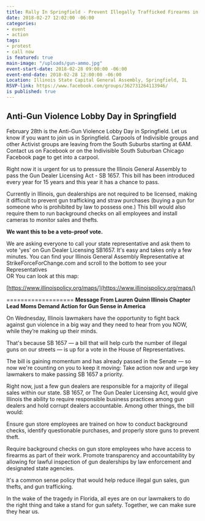 ```yaml
---
title: Rally In Springfield - Prevent Illegally Trafficked Firearms in Illinois
date: 2018-02-27 12:02:00 -06:00
categories:
- event
- action
tags:
- protest
- call now
is featured: true
main-image: "/uploads/gun-ammo.jpg"
event-start-date: 2018-02-28 09:00:00 -06:00
event-end-date: 2018-02-28 12:00:00 -06:00
Location: Illinois State Capital General Assembly, Springfield, IL
RSVP-link: https://www.facebook.com/groups/362731264113946/
is published: true
---
```


## Anti-Gun Violence Lobby Day in Springfield

February 28th is the Anti-Gun Violence Lobby Day in Springfield. Let us know if you want to join us in Springfield. Carpools of Indivisible groups and other Activist groups are leaving from the South Suburbs starting at 6AM. Contact us on Facebook or on the Indivisible South Suburban Chicago Facebook page to get into a carpool. 

Right now it is urgent for us to pressure the Illinois General Assembly to pass the Gun Dealer Licensing Act - SB 1657. This bill has been introduced every year for 15 years and this year it has a chance to pass. 

Currently in Illinois, gun dealerships are not required to be licensed, making it difficult to prevent gun trafficking and straw purchases (buying a gun for someone who is prohibited by law to possess one.) This bill would also require them to run background checks on all employees and install cameras to monitor sales and thefts. 

**We want this to be a veto-proof vote.** 

We are asking everyone to call your state representative and ask them to vote 'yes' on Gun Dealer Licensing SB1657. It's easy and takes only a few minutes. You can find your Illinois General Assembly Representative at StrikeForceForChange.com and scroll to the bottom to see your Representatives  
OR 
You can look at this map:

[https://www.illinoispolicy.org/maps/](https://www.illinoispolicy.org/maps/)

===================
**Message From 
Lauren Quinn
Illinois Chapter Lead
Moms Demand Action for Gun Sense in America**

On Wednesday, Illinois lawmakers have the opportunity to fight back against gun violence in a big way and they need to hear from you NOW, while they’re making up their minds.

That's because SB 1657 — a bill that will help curb the number of illegal guns on our streets — is up for a vote in the House of Representatives.

The bill is gaining momentum and has already passed in the Senate — so now we're counting on you to keep it moving: Take action now and urge key lawmakers to make passing SB 1657 a priority.

Right now, just a few gun dealers are responsible for a majority of illegal sales within our state. SB 1657, or The Gun Dealer Licensing Act, would give Illinois the ability to require responsible business practices among gun dealers and hold corrupt dealers accountable. Among other things, the bill would:

Ensure gun store employees are trained on how to conduct background checks, identify questionable purchases, and properly store guns to prevent theft.

Require background checks on gun store employees who have access to firearms as part of their work.
Promote transparency and accountability by allowing for lawful inspection of gun dealerships by law enforcement and designated state agencies.

It's a common sense policy that would help reduce illegal gun sales, gun thefts, and gun trafficking.

In the wake of the tragedy in Florida, all eyes are on our lawmakers to do the right thing and take a stand for gun safety. Together, we can make sure they hear us.  